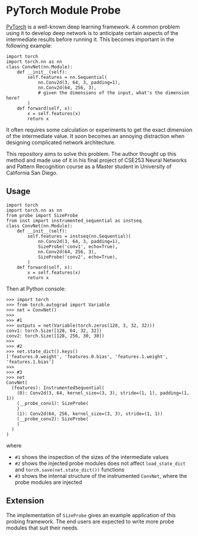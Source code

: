# PyTorch Module Probe

[PyTorch](http://pytorch.org/) is a well-known deep learning framework. A common problem using it to develop deep network is to anticipate certain aspects of the intermediate results before running it. This becomes important in the following example:

	import torch
	import torch.nn as nn
	class ConvNet(nn.Module):
	    def __init__(self):
	        self.features = nn.Sequential(
	            nn.Conv2d(3, 64, 3, padding=1),
	            nn.Conv2d(64, 256, 3),
	            # given the dimensions of the input, what's the dimension here?
	        )
	    def forward(self, x):
	        x = self.features(x)
	        return x

It often requires some calculation or experiments to get the exact dimension of the intermediate value. It soon becomes an annoying distraction when designing complicated network architecture.

This repository aims to solve this problem. The author thought up this method and made use of it in his final project of CSE253 Neural Networks and Pattern Recognition course as a Master student in University of California San Diego.

## Usage

	import torch
	import torch.nn as nn
	from probe import SizeProbe
	from inst import instrumented_sequential as instseq
	class ConvNet(nn.Module):
	    def __init__(self):
	        self.features = instseq(nn.Sequential)(
	            nn.Conv2d(3, 64, 3, padding=1),
	            SizeProbe('conv1', echo=True),
	            nn.Conv2d(64, 256, 3),
	            SizeProbe('conv2', echo=True),
	        )
	    def forward(self, x):
	        x = self.features(x)
	        return x

Then at Python console:

	>>> import torch
	>>> from torch.autograd import Variable
	>>> net = ConvNet()
	>>>
	>>> #1
	>>> outputs = net(Variable(torch.zeros(128, 3, 32, 32)))
	conv1: torch.Size([128, 64, 32, 32])
	conv2: torch.Size([128, 256, 30, 30])
	>>>
	>>> #2
	>>> net.state_dict().keys()
	['features.0.weight', 'features.0.bias', 'features.1.weight', 'features.1.bias']
	>>>
	>>> #3
	>>> net
	ConvNet(
	  (features): InstrumentedSequential(
	    (0): Conv2d(3, 64, kernel_size=(3, 3), stride=(1, 1), padding=(1, 1))
	    (__probe_conv1): SizeProbe(
	    )
	    (1): Conv2d(64, 256, kernel_size=(3, 3), stride=(1, 1))
	    (__probe_conv2): SizeProbe(
	    )
	  )
	)

where

- `#1` shows the inspection of the sizes of the intermediate values
- `#2` shows the injected probe modules does not affect `load_state_dict` and `torch.save(net.state_dict())` functions
- `#3` shows the internal structure of the instrumented `ConvNet`, where the probe modules are injected

## Extension

The implementation of `SizeProbe` gives an example application of this probing framework. The end users are expected to write more probe modules that suit their needs.

